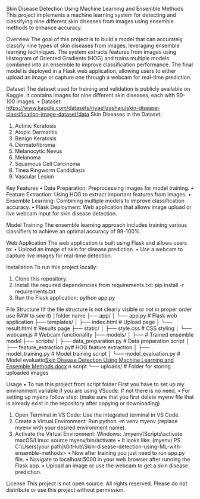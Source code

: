 Skin Disease Detection Using Machine Learning and Ensemble Methods
This project implements a machine learning system for detecting and classifying nine different skin diseases from images using ensemble methods to enhance accuracy.


Overview
The goal of this project is to build a model that can accurately classify nine types of skin diseases from images, leveraging ensemble learning techniques. The system extracts features from images using Histogram of Oriented Gradients (HOG) and trains multiple models combined into an ensemble to improve classification performance. The final model is deployed in a Flask web application, allowing users to either upload an image or capture one through a webcam for real-time prediction.


Dataset
The dataset used for training and validation is publicly available on Kaggle. It contains images for nine different skin diseases, each with 90-100 images.
•	Dataset: https://www.kaggle.com/datasets/riyaelizashaju/skin-disease-classification-image-dataset/data
Skin Diseases in the Dataset:
1.	Actinic Keratosis
2.	Atopic Dermatitis
3.	Benign Keratosis
4.	Dermatofibroma
5.	Melanocytic Nevus
6.	Melanoma
7.	Squamous Cell Carcinoma
8.	Tinea Ringworm Candidiasis
9.	Vascular Lesion


Key Features
•	Data Preparation: Preprocessing images for model training.
•	Feature Extraction: Using HOG to extract important features from images.
•	Ensemble Learning: Combining multiple models to improve classification accuracy.
•	Flask Deployment: Web application that allows image upload or live webcam input for skin disease detection.


Model Training
The ensemble learning approach includes training various classifiers to achieve an optimal accuracy of 99-100%.

Web Application
The web application is built using Flask and allows users to:
•	Upload an image of skin for disease prediction.
•	Use a webcam to capture live images for real-time detection.


Installation
To run this project locally:
1.	Clone this repository.
2.	Install the required dependencies from requirements.txt: pip install -r requirements.txt
3.	Run the Flask application: python app.py

File Structure (If the file structure is not clearly visible or not in proper order use RAW to see it)
│folder name
├── app/
│   └── app.py               # Flask web application
├── templates/
│   ├── index.html           # Upload page
│   └── result.html          # Results page
├── static/
│   ├── style.css            # CSS styling
│   └── webcam.js            # Webcam functionality
├── models/
│   ├── # Trained ensemble model
├── scripts/
│   ├── data_preparation.py  # Data preparation script
│   ├── feature_extraction.py# HOG feature extraction
│   ├── model_training.py    # Model training script
│   └── model_evaluation.py  # Model evaluatio[Skin Disease Detection Using Machine Learning and Ensemble Methods.docx](https://github.com/user-attachments/files/17381767/Skin.Disease.Detection.Using.Machine.Learning.and.Ensemble.Methods.docx)
n script
└── uploads/                 # Folder for storing uploaded images


Usage
•	To run this project from script folder First you have to set up my environment variable if you are using VScode. If not there is no need.
•	For setting up myenv follow step: (make sure that you first delete myenv file that is already exist in the repository after copying or downloading)
1.	Open Terminal in VS Code: Use the integrated terminal in VS Code.
2.	Create a Virtual Environment: Run python -m venv myenv (replace myenv with your desired environment name).
3.	Activate the Virtual Environment:
Windows: .\myenv\Scripts\activate
macOS/Linux: source myenv/bin/activate
•	It looks like: (myenv) PS C:\Users\[your path]\GitHub\Skin-disease-detection-using-ML-with-ensemble-methods>
•	Now after training you just need to run app.py file.
•	Navigate to localhost:5000 in your web browser after running the Flask app.
•	Upload an image or use the webcam to get a skin disease prediction.


License
This project is not open source. All rights reserved. Please do not distribute or use this project without permission.

